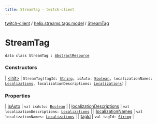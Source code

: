 ```yaml
---
title: StreamTag - twitch-client
---
```


[twitch-client](../../index.html) / [helix.streams.tags.model](../index.html) / [StreamTag](./index.html)

# StreamTag

`data class StreamTag : `[`AbstractResource`](../../helix.http.model/-abstract-resource/index.html)

### Constructors

| [&lt;init&gt;](-init-.html) | `StreamTag(tagId: `[`String`](https://kotlinlang.org/api/latest/jvm/stdlib/kotlin/-string/index.html)`, isAuto: `[`Boolean`](https://kotlinlang.org/api/latest/jvm/stdlib/kotlin/-boolean/index.html)`, localizationNames: `[`Localizations`](../-localizations/index.html)`, localizationDescriptions: `[`Localizations`](../-localizations/index.html)`)` |

### Properties

| [isAuto](is-auto.html) | `val isAuto: `[`Boolean`](https://kotlinlang.org/api/latest/jvm/stdlib/kotlin/-boolean/index.html) |
| [localizationDescriptions](localization-descriptions.html) | `val localizationDescriptions: `[`Localizations`](../-localizations/index.html) |
| [localizationNames](localization-names.html) | `val localizationNames: `[`Localizations`](../-localizations/index.html) |
| [tagId](tag-id.html) | `val tagId: `[`String`](https://kotlinlang.org/api/latest/jvm/stdlib/kotlin/-string/index.html) |

